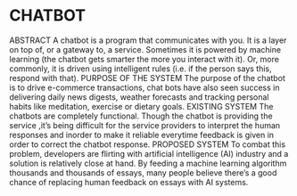 # CHATBOT
ABSTRACT A chatbot is a program that communicates with you. It is a layer on top of, or a gateway to, a service. Sometimes it is powered by machine learning (the chatbot gets smarter the more you interact with it). Or, more commonly, it is driven using intelligent rules (i.e. if the person says this, respond with that). PURPOSE OF THE SYSTEM The purpose of the chatbot is to drive e-commerce transactions, chat bots have also seen success in delivering daily news digests, weather forecasts and tracking personal habits like meditation, exercise or dietary goals. EXISTING SYSTEM The chatbots are completely functional. Though the chatbot is providing the service ,it’s being difficult for the service providers to interpret the human responses and inorder to make it reliable everytime feedback is given in order to correct the chatbot  response. PROPOSED SYSTEM To combat this problem, developers are flirting with artificial intelligence (AI) industry and a solution is relatively close at hand. By feeding a machine learning algorithm thousands and thousands of essays, many people believe there’s a good chance of replacing human feedback on essays with AI systems.
